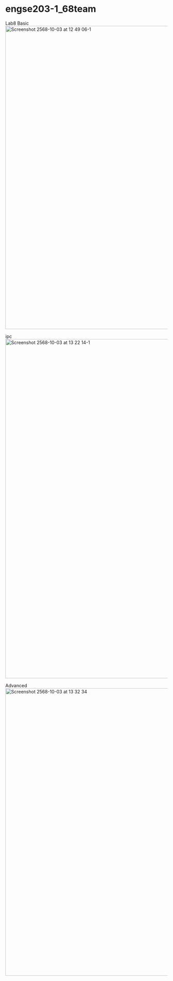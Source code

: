 # engse203-1_68team
Lab8
Basic
<img width="912" height="943" alt="Screenshot 2568-10-03 at 12 49 06-1" src="https://github.com/user-attachments/assets/45de633f-18f7-4440-aa3f-2db672558af3" />

ipc
<img width="1235" height="1055" alt="Screenshot 2568-10-03 at 13 22 14-1" src="https://github.com/user-attachments/assets/2ab5b57d-bfce-4fc9-b25d-1fd09207c0ff" />

Advanced
<img width="1082" height="894" alt="Screenshot 2568-10-03 at 13 32 34" src="https://github.com/user-attachments/assets/99f21b49-f2b8-40a5-954c-30da3f79e0f5" />
